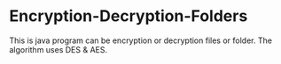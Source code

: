 # Encryption-Decryption-Folders
This is java program can be encryption or decryption files or folder. The algorithm uses DES &amp; AES. 
